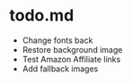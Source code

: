 # todo.md

- Change fonts back
- Restore background image
- Test Amazon Affiliate links
- Add fallback images
